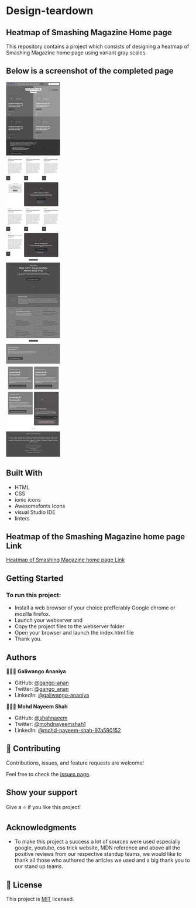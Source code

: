 # Design-teardown 
## Heatmap of Smashing Magazine Home page

This repository contains a project which consists of designing a heatmap of Smashing Magazine home page using variant gray scales.

## Below is a screenshot of the completed page

![screenshot](./images/screenshot.png)


## Built With

- HTML
- CSS
- ionic icons
- Awesomefonts Icons
- visual Studio IDE 
- linters

## Heatmap of the Smashing Magazine home page Link

[Heatmap of Smashing Magazine home page Link](https://gango-anan.github.io/design-teardown/.)

## Getting Started

### To run this project:
- Install a web browser of your choice prefferably Google chrome or mozilla firefox.
- Launch your webserver and
- Copy the project files to the webserver folder
- Open your browser and launch the index.html file
- Thank you.

## Authors
👨🏻‍💻 **Galiwango Ananiya**
- GitHub: [@gango-anan](https://github.com/gango-anan)
- Twitter: [@gango_anan](https://twitter.com/gango_anan)
- LinkedIn: [@galiwango-ananiya](https://www.linkedin.com/public-profile/settings?trk=d_flagship3_profile_self_view_public_profile)


👨🏻‍💻 **Mohd Nayeem Shah**
- GitHub: [@shahnaeem](https://github.com/shahnaeem)
- Twitter: [@mohdnayeemshah1](https://twitter.com/MOHDNAYEEMSHAH1)
- LinkedIn: [@mohd-nayeem-shah-97a590152](https://linkedin.com/in/mohd-nayeem-shah-97a590152)

## 🤝 Contributing

Contributions, issues, and feature requests are welcome!

Feel free to check the [issues page](https://gango-anan.github.io/design-teardown/issues).


## Show your support

Give a ⭐️ if you like this project!

## Acknowledgments

- To make this project a success a lot of sources were used especially google, youtube, css trick website, MDN reference and above all the positive reviews from our respective standup teams, we would like to thank all those who authored the articles we used and a big thank you to our stand up teams.

## 📝 License

This project is [MIT](https://gango-anan.github.io/design-teardown/LICENSE) licensed.
